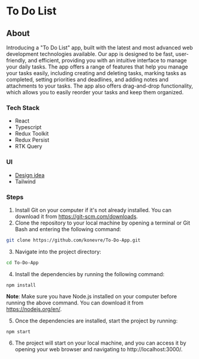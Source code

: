 # To Do List

## About

Introducing a "To Do List" app, built with the latest and most advanced web development technologies available. Our app is designed to be fast, user-friendly, and efficient, providing you with an intuitive interface to manage your daily tasks. The app offers a range of features that help you manage your tasks easily, including creating and deleting tasks, marking tasks as completed, setting priorities and deadlines, and adding notes and attachments to your tasks. The app also offers drag-and-drop functionality, which allows you to easily reorder your tasks and keep them organized.

### Tech Stack

-   React
-   Typescript
-   Redux Toolkit
-   Redux Persist
-   RTK Query

### UI

-   [Design idea](https://uizard.io/templates/web-app-templates/to-do-web-app/)
-   Tailwind

### Steps

1. Install Git on your computer if it's not already installed. You can download it from https://git-scm.com/downloads.
2. Clone the repository to your local machine by opening a terminal or Git Bash and entering the following command:

```bash
git clone https://github.com/konevre/To-Do-App.git
```

3. Navigate into the project directory:

```bash
cd To-Do-App
```

4. Install the dependencies by running the following command:

```
npm install
```

**Note**: Make sure you have Node.js installed on your computer before running the above command. You can download it from https://nodejs.org/en/.

5. Once the dependencies are installed, start the project by running:

```
npm start
```

6. The project will start on your local machine, and you can access it by opening your web browser and navigating to http://localhost:3000/.
